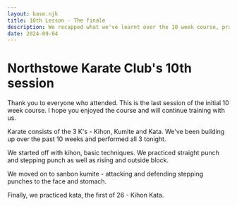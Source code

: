 ```yaml
---
layout: base.njk
title: 10th Lesson - The finale
description: We recapped what we've learnt over the 10 week course, practicing our basic techniques, sanbon kumite and kihon kata
date: 2024-09-04
---
```

# Northstowe Karate Club's 10th session

Thank you to everyone who attended. This is the last session of the initial 10 week course. I hope you enjoyed the course and will continue training with us.

Karate consists of the 3 K's - Kihon, Kumite and Kata. We've been building up over the past 10 weeks and performed all 3 tonight.

We started off with kihon, basic techniques. We practiced straight punch and stepping punch as well as rising and outside block. 

We moved on to sanbon kumite - attacking and defending stepping punches to the face and stomach.

Finally, we practiced kata, the first of 26 - Kihon Kata.

